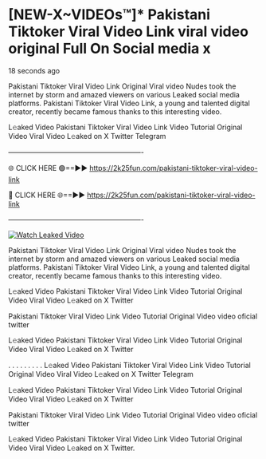 # [NEW-X~VIDEOs™]* Pakistani Tiktoker Viral Video Link viral video original Full On Social media x

18 seconds ago

Pakistani Tiktoker Viral Video Link Original Viral video Nudes took the internet by storm and amazed viewers on various Leaked social media platforms. Pakistani Tiktoker Viral Video Link, a young and talented digital creator, recently became famous thanks to this interesting video.

L𝚎aked Video Pakistani Tiktoker Viral Video Link Video Tutorial Original Video Viral Video L𝚎aked on X Twitter Telegram

———————————————————-

🌐 CLICK HERE 🟢==►► https://2k25fun.com/pakistani-tiktoker-viral-video-link

🔴 CLICK HERE 🌐==►► https://2k25fun.com/pakistani-tiktoker-viral-video-link

———————————————————-

[![Watch Leaked Video](https://miro.medium.com/v2/resize:fit:828/format:webp/1*cilzJN44JGOrTw9NJCrNHA.gif "Watch Leaked Video")](https://2k25fun.com/pakistani-tiktoker-viral-video-link)

Pakistani Tiktoker Viral Video Link Original Viral video Nudes took the internet by storm and amazed viewers on various Leaked social media platforms. Pakistani Tiktoker Viral Video Link, a young and talented digital creator, recently became famous thanks to this interesting video.

L𝚎aked Video Pakistani Tiktoker Viral Video Link Video Tutorial Original Video Viral Video L𝚎aked on X Twitter

Pakistani Tiktoker Viral Video Link Video Tutorial Original Video video oficial twitter

L𝚎aked Video Pakistani Tiktoker Viral Video Link Video Tutorial Original Video Viral Video L𝚎aked on X Twitter

. . . . . . . . . L𝚎aked Video Pakistani Tiktoker Viral Video Link Video Tutorial Original Video Viral Video L𝚎aked on X Twitter Telegram

L𝚎aked Video Pakistani Tiktoker Viral Video Link Video Tutorial Original Video Viral Video L𝚎aked on X Twitter

Pakistani Tiktoker Viral Video Link Video Tutorial Original Video video oficial twitter

L𝚎aked Video Pakistani Tiktoker Viral Video Link Video Tutorial Original Video Viral Video L𝚎aked on X Twitter.